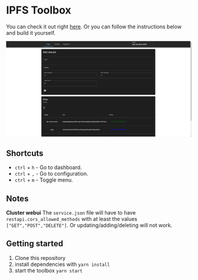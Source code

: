 # IPFS Toolbox

You can check it out right [here](http://ipfs-toolbox.on.fleek.co/).
Or you can follow the instructions below and build it yourself.

![screenshot](./docs/img/ipfs-cluster-webui.png)


## Shortcuts

- `ctrl` + `h` - Go to dashboard.
- `ctrl` + `,` - Go to configuration.
- `ctrl` + `m` - Toggle menu.

## Notes

**Cluster webui**
The `service.json` file will have to have `restapi.cors_allowed_methods` with at least the values `["GET","POST","DELETE"]`.
Or updating/adding/deleting will not work.

## Getting started

1. Clone this repository
2. install dependencies with `yarn install`
2. start the toolbox `yarn start`
